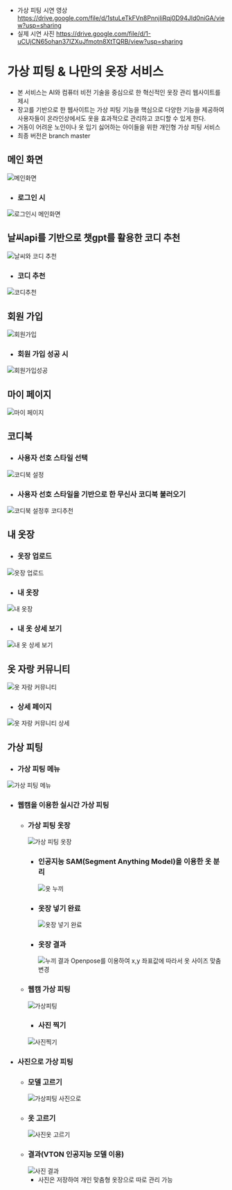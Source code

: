 
- 가상 피팅 시연 영상 https://drive.google.com/file/d/1stuLeTkFVn8PnnjIiRqj0D94JId0niGA/view?usp=sharing
- 실제 시연 사진 https://drive.google.com/file/d/1-uCUjCN65ohan37IZXuJfmotn8XtTQRB/view?usp=sharing


# 가상 피팅 & 나만의 옷장 서비스
- 본 서비스는 AI와 컴퓨터 비전 기술을 중심으로 한 혁신적인 옷장 관리 웹사이트를 제시
- 장고를 기반으로 한 웹사이트는 가상 피팅 기능을 핵심으로 다양한 기능을 제공하여 사용자들이 온라인상에서도 옷을 효과적으로 관리하고 코디할 수 있게 한다.
- 거동이 어려운 노인이나 옷 입기 싫어하는 아이들을 위한 개인형 가상 피팅 서비스
- 최종 버전은 branch master
## 메인 화면
![메인화면](https://github.com/hs-grad-2023/django/assets/121769819/99698443-b4fc-437f-9eb5-497ac08fcc07)
- ### 로그인 시
![로그인시 메인화면](https://github.com/hs-grad-2023/django/assets/121769819/9c37d1da-5c81-4d10-aa6e-36303701a67d)
## 날씨api를 기반으로 챗gpt를 활용한 코디 추천
![날씨와 코디 추천](https://github.com/hs-grad-2023/django/assets/121769819/1590726e-e503-4e91-9e9d-5de5a61fb9f3)
- ### 코디 추천
![코디추천](https://github.com/hs-grad-2023/django/assets/121769819/a7f5d64e-415b-455a-8aa1-2eab78fbad5c)

## 회원 가입
![회원가입](https://github.com/hs-grad-2023/django/assets/121769819/f1ac4268-0be8-493c-a745-db9d5b81c3b1)
- ### 회원 가입 성공 시
![회원가입성공](https://github.com/hs-grad-2023/django/assets/121769819/14877b6e-db1d-415f-b8cb-60e0f4af4a83)
## 마이 페이지
![마이 페이지](https://github.com/hs-grad-2023/django/assets/121769819/bc09f1eb-daec-472d-ad61-afed04ea3396)

## 코디북
- ### 사용자 선호 스타일 선택
![코디북 설정](https://github.com/hs-grad-2023/django/assets/121769819/0ea03363-2f73-4914-a7c9-9204d501481b)
- ### 사용자 선호 스타일을 기반으로 한 무신사 코디북 불러오기
![코디북 설정후 코디추천](https://github.com/hs-grad-2023/django/assets/121769819/efbf6206-3a7c-4d16-8e78-a2c57b512910)
## 내 옷장
- ### 옷장 업로드
![옷장 업로드](https://github.com/hs-grad-2023/django/assets/121769819/d476d09d-d9c8-412c-90d9-4f6af3d9946e)
- ### 내 옷장
![내 옷장](https://github.com/hs-grad-2023/django/assets/121769819/f250002d-3f87-40a4-8af0-f840b2b8fbe0)
- ### 내 옷 상세 보기
![내 옷 상세 보기](https://github.com/hs-grad-2023/django/assets/121769819/3202df02-9c1e-4664-abc2-3bb4ced50cad)
## 옷 자랑 커뮤니티
![옷 자랑 커뮤니티](https://github.com/hs-grad-2023/django/assets/121769819/ba79e3d6-a896-4659-9ad4-e8e613bcd75c)
- ### 상세 페이지
![옷 자랑 커뮤니티 상세](https://github.com/hs-grad-2023/django/assets/121769819/b73322d9-9791-4c1e-a9c0-f70f24209356)
## 가상 피팅
- ### 가상 피팅 메뉴
![가상 피팅 메뉴](https://github.com/hs-grad-2023/django/assets/121769819/2e47653d-13bf-42dd-b0ee-1597e6ad5525)
- ### 웹캠을 이용한 실시간 가상 피팅
    - ### 가상 피팅 옷장
      ![가상 피팅 옷장](https://github.com/hs-grad-2023/django/assets/121769819/05102643-b967-4140-b850-2dc47dc7d2ef)
      - ### 인공지능 SAM(Segment Anything Model)을 이용한 옷 분리
        ![옷 누끼](https://github.com/hs-grad-2023/django/assets/121769819/e1928538-3245-4745-95cf-8dd46770b81c)
      - ### 옷장 넣기 완료
        ![옷장 넣기 완료](https://github.com/hs-grad-2023/django/assets/121769819/35bd02c0-becc-4129-813b-fb481d974dfb)
      - ### 옷장 결과
        ![누끼 결과](https://github.com/hs-grad-2023/django/assets/121769819/c0608b09-9bc4-4d34-a6c8-ede922cb172c)
        Openpose를 이용하여 x,y 좌표값에 따라서 옷 사이즈 맞춤 변경
    - ### 웹캠 가상 피팅
      ![가상피팅](https://github.com/hs-grad-2023/django/assets/121769819/fd59589b-73a8-4cda-865e-e6a0e5c5d105)
      - ### 사진 찍기
      ![사진찍기](https://github.com/hs-grad-2023/django/assets/121769819/9cf2cb35-546f-4f28-8352-bb7ce246209b)
- ### 사진으로 가상 피팅
    - ### 모델 고르기
      ![가상피팅 사진으로](https://github.com/hs-grad-2023/django/assets/121769819/80ef1777-98f7-4b1d-9d1b-326fd7d65c79)
    - ### 옷 고르기
      ![사진옷 고르기](https://github.com/hs-grad-2023/django/assets/121769819/059d59b4-289a-4414-9644-58d6d6735e7f)
    - ### 결과(VTON 인공지능 모델 이용)
      ![사진 결과](https://github.com/hs-grad-2023/django/assets/121769819/0fb52826-a959-4580-b27b-7e3d574e8d37)
      - 사진은 저장하여 개인 맞춤형 옷장으로 따로 관리 가능


















